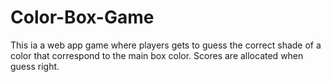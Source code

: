 # Color-Box-Game
This ia a web app game where players gets to guess the correct shade of a color that correspond to the main box color.
Scores are allocated when guess right.
